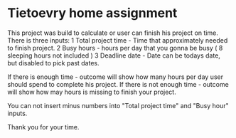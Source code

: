 # Tietoevry home assignment

This project was build to calculate or user can finish his project on time.
There is three inputs:
1 Total project time - Time that approximately needed to finish project.
2 Busy hours - hours per day that you gonna be busy ( 8 sleeping hours not included )
3 Deadline date - Date can be todays date, but disabled to pick past dates.

If there is enough time - outcome will show how many hours per day user should spend to complete his project.
If there is not enough time - outcome will show how may hours is missing to finish your project.

You can not insert minus numbers into "Total project time" and "Busy hour" inputs.

Thank you for your time.
